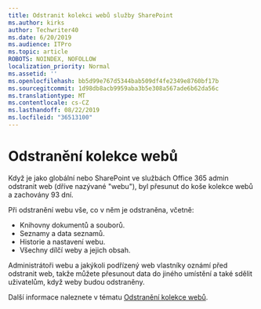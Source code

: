 ```yaml
---
title: Odstranit kolekci webů služby SharePoint
ms.author: kirks
author: Techwriter40
ms.date: 6/20/2019
ms.audience: ITPro
ms.topic: article
ROBOTS: NOINDEX, NOFOLLOW
localization_priority: Normal
ms.assetid: ''
ms.openlocfilehash: bb5d99e767d5344bab509df4fe2349e8760bf17b
ms.sourcegitcommit: 1d98db8acb9959aba3b5e308a567ade6b62da56c
ms.translationtype: MT
ms.contentlocale: cs-CZ
ms.lasthandoff: 08/22/2019
ms.locfileid: "36513100"
---
```

# <a name="delete-a-site-collection"></a>Odstranění kolekce webů

Když je jako globální nebo SharePoint ve službách Office 365 admin odstranit web (dříve nazývané "webu"), byl přesunut do koše kolekce webů a zachovány 93 dní. 

Při odstranění webu vše, co v něm je odstraněna, včetně:

- Knihovny dokumentů a souborů.
- Seznamy a data seznamů.
- Historie a nastavení webu.
- Všechny dílčí weby a jejich obsah.

Administrátoři webu a jakýkoli podřízený web vlastníky oznámí před odstranit web, takže můžete přesunout data do jiného umístění a také sdělit uživatelům, když weby budou odstraněny. 

Další informace naleznete v tématu [Odstranění kolekce webů](https://docs.microsoft.com/sharepoint/delete-site-collection). 